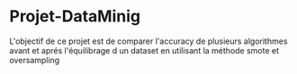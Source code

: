# Projet-DataMinig
L'objectif de ce projet est de comparer l'accuracy de plusieurs algorithmes avant et aprés l'équilibrage d un dataset en utilisant la méthode smote et oversampling
